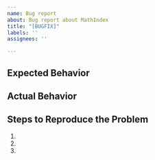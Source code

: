 ```yaml
---
name: Bug report
about: Bug report about MathIndex
title: "[BUGFIX]"
labels: ''
assignees: ''

---
```


## Expected Behavior


## Actual Behavior


## Steps to Reproduce the Problem

  1.
  2.
  3.
